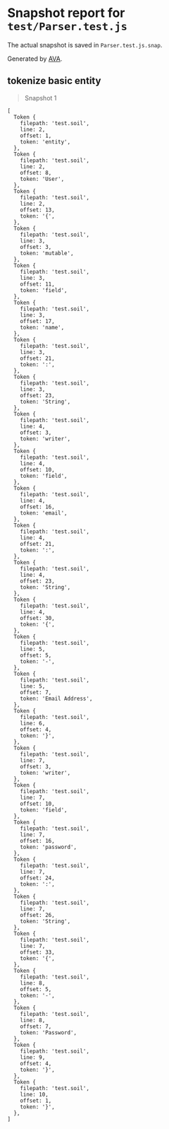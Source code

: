 # Snapshot report for `test/Parser.test.js`

The actual snapshot is saved in `Parser.test.js.snap`.

Generated by [AVA](https://avajs.dev).

## tokenize basic entity

> Snapshot 1

    [
      Token {
        filepath: 'test.soil',
        line: 2,
        offset: 1,
        token: 'entity',
      },
      Token {
        filepath: 'test.soil',
        line: 2,
        offset: 8,
        token: 'User',
      },
      Token {
        filepath: 'test.soil',
        line: 2,
        offset: 13,
        token: '{',
      },
      Token {
        filepath: 'test.soil',
        line: 3,
        offset: 3,
        token: 'mutable',
      },
      Token {
        filepath: 'test.soil',
        line: 3,
        offset: 11,
        token: 'field',
      },
      Token {
        filepath: 'test.soil',
        line: 3,
        offset: 17,
        token: 'name',
      },
      Token {
        filepath: 'test.soil',
        line: 3,
        offset: 21,
        token: ':',
      },
      Token {
        filepath: 'test.soil',
        line: 3,
        offset: 23,
        token: 'String',
      },
      Token {
        filepath: 'test.soil',
        line: 4,
        offset: 3,
        token: 'writer',
      },
      Token {
        filepath: 'test.soil',
        line: 4,
        offset: 10,
        token: 'field',
      },
      Token {
        filepath: 'test.soil',
        line: 4,
        offset: 16,
        token: 'email',
      },
      Token {
        filepath: 'test.soil',
        line: 4,
        offset: 21,
        token: ':',
      },
      Token {
        filepath: 'test.soil',
        line: 4,
        offset: 23,
        token: 'String',
      },
      Token {
        filepath: 'test.soil',
        line: 4,
        offset: 30,
        token: '{',
      },
      Token {
        filepath: 'test.soil',
        line: 5,
        offset: 5,
        token: '-',
      },
      Token {
        filepath: 'test.soil',
        line: 5,
        offset: 7,
        token: 'Email Address',
      },
      Token {
        filepath: 'test.soil',
        line: 6,
        offset: 4,
        token: '}',
      },
      Token {
        filepath: 'test.soil',
        line: 7,
        offset: 3,
        token: 'writer',
      },
      Token {
        filepath: 'test.soil',
        line: 7,
        offset: 10,
        token: 'field',
      },
      Token {
        filepath: 'test.soil',
        line: 7,
        offset: 16,
        token: 'password',
      },
      Token {
        filepath: 'test.soil',
        line: 7,
        offset: 24,
        token: ':',
      },
      Token {
        filepath: 'test.soil',
        line: 7,
        offset: 26,
        token: 'String',
      },
      Token {
        filepath: 'test.soil',
        line: 7,
        offset: 33,
        token: '{',
      },
      Token {
        filepath: 'test.soil',
        line: 8,
        offset: 5,
        token: '-',
      },
      Token {
        filepath: 'test.soil',
        line: 8,
        offset: 7,
        token: 'Password',
      },
      Token {
        filepath: 'test.soil',
        line: 9,
        offset: 4,
        token: '}',
      },
      Token {
        filepath: 'test.soil',
        line: 10,
        offset: 1,
        token: '}',
      },
    ]

